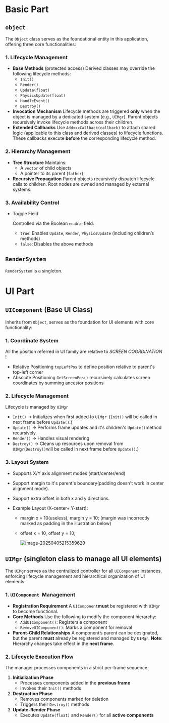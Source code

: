 # Basic Part

## `object`

The `Object` class serves as the foundational entity in this application, offering three core functionalities: 

### 1. Lifecycle Management

- **Base Methods** (protected access)
  Derived classes may override the following lifecycle methods:
  - `Init()`
  - `Render()`
  - `Update(float)`
  - `PhysicsUpdate(float)`
  - `HandleEvent()`
  - `Destroy()`
- **Invocation Mechanism**
  Lifecycle methods are triggered ​**only**​ when the object is managed by a dedicated system (e.g., `UIMgr`). Parent objects recursively invoke lifecycle methods across their children.
- **Extended Callbacks**
  Use `AddxxxCallback(callback)` to attach shared logic (applicable to this class and derived classes) to lifecycle functions. These callbacks execute ​**before**​ the corresponding lifecycle method.

### 2. Hierarchy Management

- **Tree Structure**
  Maintains:
  - A `vector` of child objects
  - A pointer to its parent (`father`)
- **Recursive Propagation**
  Parent objects recursively dispatch lifecycle calls to children. Root nodes are owned and managed by external systems.

### 3. Availability Control

- Toggle Field

  Controlled via the Boolean `enable` field:

  - `true`: Enables `Update`, `Render`, `PhysicsUpdate` (including children’s methods)
  - `false`: Disables the above methods



## `RenderSystem`

`RenderSystem` is a singleton.

 

# UI Part

## **`UIComponent`** (Base UI Class)

Inherits from `Object`, serves as the foundation for UI elements with core functionality:

### **1. Coordinate System**

All the position referred in UI family are relative to *SCREEN COORDINATION* !

- Relative Positioning `topLeftPos` to define position relative to parent's top-left corner
- Absolute Positioning `GetScreenPos()` recursively calculates screen coordinates by summing ancestor positions



### **2. Lifecycle Management**

Lifecycle is managed by `UIMgr`

- `Init()`     → Initializes when first added to `UIMgr `(`Init()` will be called in next frame before `Update()`.)
- `Update()`  → Performs frame updates and it's children's `Update()`method recursively.
- `Render()`  → Handles visual rendering
- `Destroy()` → Cleans up resources upon removal from `UIMgr`(`Destroy()`will be called in next frame before `Update()`.)



### **3. Layout System**

- Supports X/Y axis alignment modes (start/center/end)

- Support margin to it's parent's boundary(padding doesn't work in center alignment mode).

- Support extra offset in both x and y directions.

- Example Layout (X-center+ Y-start):

  - margin x = 10(useless), margin y = 10; (margin was incorrectly marked as padding in the illustration below)

  - offset x = 10, offset y = 10;

    ![image-20250405215359629](https://aillear-picbed.oss-cn-fuzhou.aliyuncs.com/image-20250405215359629.png)

## **`UIMgr`** (singleton class to manage all UI elements)

The `UIMgr` serves as the centralized controller for all `UIComponent` instances, enforcing lifecycle management and hierarchical organization of UI elements.

### **1. `UIComponent `Management**

- **Registration Requirement**
  A `UIComponent` ​**must**​ be registered with `UIMgr` to become functional.
- **Core Methods**
  Use the following to modify the component hierarchy:
  - `AddUIComponent()`: Registers a component
  - `RemoveUIComponent()`: Marks a component for removal
- **Parent-Child Relationships**
  A component’s parent can be designated, but the parent ​**must**​ already be registered and managed by `UIMgr`.
  ​**Note**: Hierarchy changes take effect in the ​**next frame**.

### **2. Lifecycle Execution Flow**

The manager processes components in a strict per-frame sequence:

1. **Initialization Phase**
   - Processes components added in the **previous frame**
   - Invokes their `Init()` methods
2. **Destruction Phase**
   - Removes components marked for deletion
   - Triggers their `Destroy()` methods
3. **Update-Render Phase**
   - Executes `Update(float)` and `Render()` for all **active components**





